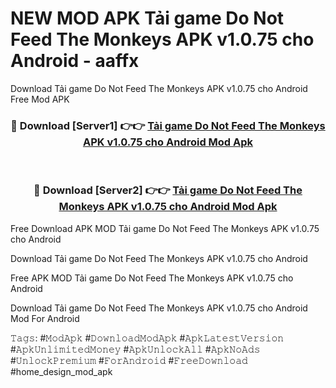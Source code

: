 # NEW MOD APK Tải game Do Not Feed The Monkeys APK v1.0.75 cho Android - aaffx
Download Tải game Do Not Feed The Monkeys APK v1.0.75 cho Android Free Mod APK

<div align="center">
<h3>🔴 Download [Server1] 👉👉 <a href="https://apk-comot.site?title=Tải_game_Do_Not_Feed_The_Monkeys_APK_v1.0.75_cho_Android">Tải game Do Not Feed The Monkeys APK v1.0.75 cho Android Mod Apk</a></h3><br>

<h3>🔴 Download [Server2] 👉👉 <a href="https://apk-comot.site?title=Tải_game_Do_Not_Feed_The_Monkeys_APK_v1.0.75_cho_Android">Tải game Do Not Feed The Monkeys APK v1.0.75 cho Android Mod Apk</a></h3>
</div>


Free Download APK MOD Tải game Do Not Feed The Monkeys APK v1.0.75 cho Android

Download Tải game Do Not Feed The Monkeys APK v1.0.75 cho Android 

Free APK MOD Tải game Do Not Feed The Monkeys APK v1.0.75 cho Android 

Download Tải game Do Not Feed The Monkeys APK v1.0.75 cho Android Mod For Android

𝚃𝚊𝚐𝚜: #𝙼𝚘𝚍𝙰𝚙𝚔 #𝙳𝚘𝚠𝚗𝚕𝚘𝚊𝚍𝙼𝚘𝚍𝙰𝚙𝚔 #𝙰𝚙𝚔𝙻𝚊𝚝𝚎𝚜𝚝𝚅𝚎𝚛𝚜𝚒𝚘𝚗 #𝙰𝚙𝚔𝚄𝚗𝚕𝚒𝚖𝚒𝚝𝚎𝚍𝙼𝚘𝚗𝚎𝚢 #𝙰𝚙𝚔𝚄𝚗𝚕𝚘𝚌𝚔𝙰𝚕𝚕 #𝙰𝚙𝚔𝙽𝚘𝙰𝚍𝚜 #𝚄𝚗𝚕𝚘𝚌𝚔𝙿𝚛𝚎𝚖𝚒𝚞𝚖 #𝙵𝚘𝚛𝙰𝚗𝚍𝚛𝚘𝚒𝚍 #𝙵𝚛𝚎𝚎𝙳𝚘𝚠𝚗𝚕𝚘𝚊𝚍 #home_design_mod_apk